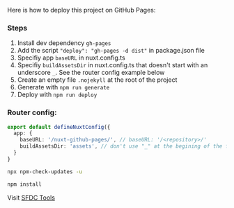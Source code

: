 Here is how to deploy this project on GitHub Pages:

### Steps

1. Install dev dependency `gh-pages`
2. Add the script `"deploy": "gh-pages -d dist"` in package.json file
3. Specifiy app `baseURL` in nuxt.config.ts
4. Specifiy `buildAssetsDir` in nuxt.config.ts that doesn't start with an underscore `_`. See the router config example below
5. Create an empty file `.nojekyll` at the root of the project
6. Generate with `npm run generate`
7. Deploy with `npm run deploy`

### Router config:

```ts
export default defineNuxtConfig({
  app: {
    baseURL: '/nuxt-github-pages/', // baseURL: '/<repository>/'
    buildAssetsDir: 'assets', // don't use "_" at the begining of the folder name to avoids nojkill conflict
  }
}
```

```sh
npx npm-check-updates -u
```

```sh
npm install
```

Visit [SFDC Tools](https://rohitasare7.github.io/SFDC-Tools)